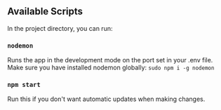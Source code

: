 ## Available Scripts

In the project directory, you can run:

### `nodemon`

Runs the app in the development mode on the port set in your .env file.<br />
Make sure you have installed nodemon globally: `sudo npm i -g nodemon`


### `npm start`

Run this if you don't want automatic updates when making changes.<br />
